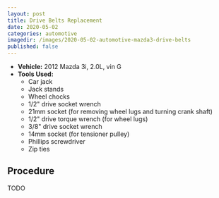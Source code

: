 ```yaml
---
layout: post
title: Drive Belts Replacement
date: 2020-05-02
categories: automotive
imagedir: /images/2020-05-02-automotive-mazda3-drive-belts
published: false
---
```


- **Vehicle:** 2012 Mazda 3i, 2.0L, vin G
- **Tools Used:**
  - Car jack
  - Jack stands
  - Wheel chocks
  - 1/2" drive socket wrench
  - 21mm socket (for removing wheel lugs and turning crank shaft)
  - 1/2" drive torque wrench (for wheel lugs)
  - 3/8" drive socket wrench
  - 14mm socket (for tensioner pulley)
  - Phillips screwdriver
  - Zip ties



## Procedure

TODO